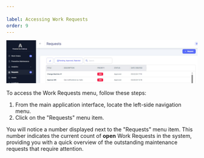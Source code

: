 ```yaml
---

label: Accessing Work Requests
order: 9
---
```

![](../../static/img/image136.png)

To access the Work Requests menu, follow these steps:

1. From the main application interface, locate the left\-side navigation menu.
2. Click on the "Requests" menu item.

You will notice a number displayed next to the "Requests" menu item. This number indicates the current count of __open__ Work Requests in the system, providing you with a quick overview of the outstanding maintenance requests that require attention.
